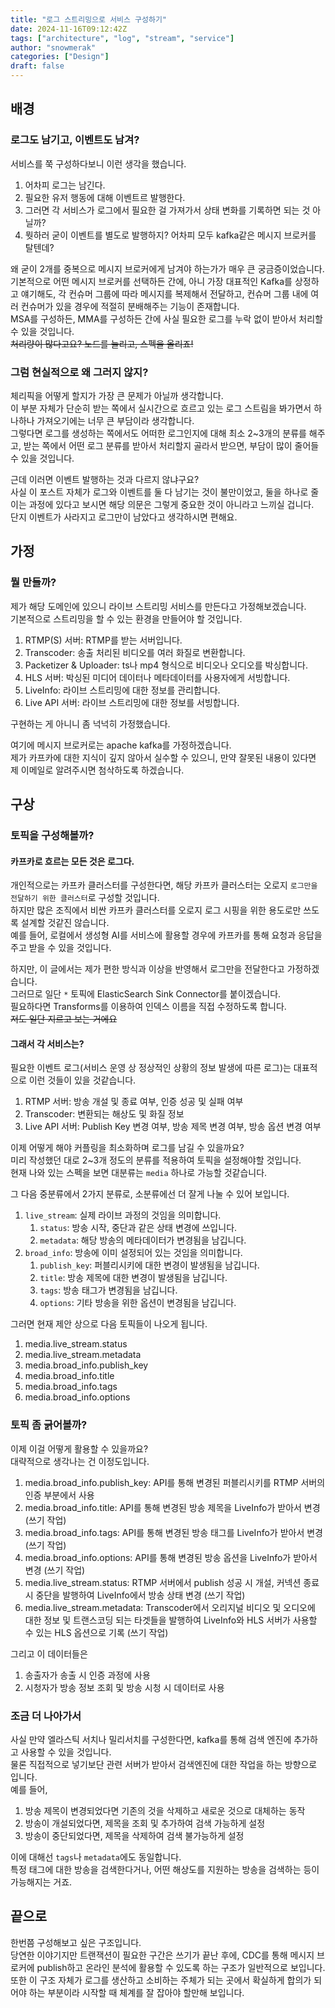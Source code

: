 ```yaml
---
title: "로그 스트리밍으로 서비스 구성하기"
date: 2024-11-16T09:12:42Z
tags: ["architecture", "log", "stream", "service"]
author: "snowmerak"
categories: ["Design"]
draft: false
---
```


## 배경

### 로그도 남기고, 이벤트도 남겨?

서비스를 쭉 구성하다보니 이런 생각을 했습니다.

1. 어차피 로그는 남긴다.
2. 필요한 유저 행동에 대해 이벤트르 발행한다.
3. 그러면 각 서비스가 로그에서 필요한 걸 가져가서 상태 변화를 기록하면 되는 것 아닐까?
4. 뭣하러 굳이 이벤트를 별도로 발행하지? 어차피 모두 kafka같은 메시지 브로커를 탈텐데?

왜 굳이 2개를 중복으로 메시지 브로커에게 남겨야 하는가가 매우 큰 궁금증이었습니다.  
기본적으로 어떤 메시지 브로커를 선택하든 간에, 아니 가장 대표적인 Kafka를 상정하고 얘기해도, 각 컨슈머 그룹에 따라 메시지를 복제해서 전달하고, 컨슈머 그룹 내에 여러 컨슈머가 있을 경우에 적절히 분배해주는 기능이 존재합니다.  
MSA를 구성하든, MMA를 구성하든 간에 사실 필요한 로그를 누락 없이 받아서 처리할 수 있을 것입니다.  
~~처리량이 많다고요? 노드를 늘리고, 스펙을 올리죠!~~

### 그럼 현실적으로 왜 그러지 않지?

체리픽을 어떻게 할지가 가장 큰 문제가 아닐까 생각합니다.  
이 부분 자체가 단순히 받는 쪽에서 실시간으로 흐르고 있는 로그 스트림을 봐가면서 하나하나 가져오기에는 너무 큰 부담이라 생각합니다.  
그렇다면 로그를 생성하는 쪽에서도 어떠한 로그인지에 대해 최소 2~3개의 분류를 해주고, 받는 쪽에서 어떤 로그 분류를 받아서 처리할지 골라서 받으면, 부담이 많이 줄어들 수 있을 것입니다.

근데 이러면 이벤트 발행하는 것과 다르지 않냐구요?  
사실 이 포스트 자체가 로그와 이벤트를 둘 다 남기는 것이 불만이었고, 둘을 하나로 줄이는 과정에 있다고 보시면 해당 의문은 그렇게 중요한 것이 아니라고 느끼실 겁니다.  
단지 이벤트가 사라지고 로그만이 남았다고 생각하시면 편해요.

## 가정

### 뭘 만들까?

제가 해당 도메인에 있으니 라이브 스트리밍 서비스를 만든다고 가정해보겠습니다.  
기본적으로 스트리밍을 할 수 있는 환경을 만들어야 할 것입니다.

1. RTMP(S) 서버: RTMP를 받는 서버입니다.
2. Transcoder: 송출 처리된 비디오를 여러 화질로 변환합니다.
3. Packetizer & Uploader: ts나 mp4 형식으로 비디오나 오디오를 박싱합니다.
4. HLS 서버: 박싱된 미디어 데이터나 메타데이터를 사용자에게 서빙합니다.
5. LiveInfo: 라이브 스트리밍에 대한 정보를 관리합니다.
6. Live API 서버: 라이브 스트리밍에 대한 정보를 서빙합니다.

구현하는 게 아니니 좀 넉넉히 가정했습니다.

여기에 메시지 브로커로는 apache kafka를 가정하겠습니다.  
제가 카프카에 대한 지식이 깊지 않아서 실수할 수 있으니, 만약 잘못된 내용이 있다면 제 이메일로 알려주시면 첨삭하도록 하겠습니다.

## 구상

### 토픽을 구성해볼까?

#### 카프카로 흐르는 모든 것은 로그다.

개인적으로는 카프카 클러스터를 구성한다면, 해당 카프카 클러스터는 오로지 `로그만을 전달하기 위한 클러스터`로 구성할 것입니다.  
하지만 많은 조직에서 비싼 카프카 클러스터를 오로지 로그 시핑을 위한 용도로만 쓰도록 설계할 것같진 않습니다.  
예를 들어, 로컬에서 생성형 AI를 서비스에 활용할 경우에 카프카를 통해 요청과 응답을 주고 받을 수 있을 것입니다.

하지만, 이 글에서는 제가 편한 방식과 이상을 반영해서 로그만을 전달한다고 가정하겠습니다.  
그러므로 일단 `*` 토픽에 ElasticSearch Sink Connector를 붙이겠습니다.  
필요하다면 Transforms를 이용하여 인덱스 이름을 직접 수정하도록 합니다.  
~~저도 일단 지르고 보는 거에요~~

#### 그래서 각 서비스는?

필요한 이벤트 로그(서비스 운영 상 정상적인 상황의 정보 발생에 따른 로그)는 대표적으로 이런 것들이 있을 것같습니다.

1. RTMP 서버: 방송 개설 및 종료 여부, 인증 성공 및 실패 여부
2. Transcoder: 변환되는 해상도 및 화질 정보
3. Live API 서버: Publish Key 변경 여부, 방송 제목 변경 여부, 방송 옵션 변경 여부

이제 어떻게 해야 커플링을 최소화하며 로그를 남길 수 있을까요?  
미리 작성했던 대로 2~3개 정도의 분류를 적용하여 토픽을 설정해야할 것입니다.  
현재 나와 있는 스펙을 보면 대분류는 `media` 하나로 가능할 것같습니다.

그 다음 중분류에서 2가지 분류로, 소분류에선 더 잘게 나눌 수 있어 보입니다.

1. `live_stream`: 실제 라이브 과정의 것임을 의미합니다.
    1. `status`: 방송 시작, 중단과 같은 상태 변경에 쓰입니다.
    2. `metadata`: 해당 방송의 메타데이터가 변경됨을 남깁니다.
2. `broad_info`: 방송에 이미 설정되어 있는 것임을 의미합니다.
    1. `publish_key`: 퍼블리시키에 대한 변경이 발생됨을 남깁니다.
    2. `title`: 방송 제목에 대한 변경이 발생됨을 남깁니다.
    3. `tags`: 방송 태그가 변경됨을 남깁니다.
    4. `options`: 기타 방송을 위한 옵션이 변경됨을 남깁니다.


그러면 현재 제안 상으로 다음 토픽들이 나오게 됩니다.

1. media.live_stream.status
2. media.live_stream.metadata
3. media.broad_info.publish_key
4. media.broad_info.title
5. media.broad_info.tags
7. media.broad_info.options

### 토픽 좀 긁어볼까?

이제 이걸 어떻게 활용할 수 있을까요?  
대략적으로 생각나는 건 이정도입니다.

1. media.broad_info.publish_key: API를 통해 변경된 퍼블리시키를 RTMP 서버의 인증 부분에서 사용
2. media.broad_info.title: API를 통해 변경된 방송 제목을 LiveInfo가 받아서 변경 (쓰기 작업)
3. media.broad_info.tags: API를 통해 변경된 방송 태그를 LiveInfo가 받아서 변경 (쓰기 작업)
4. media.broad_info.options: API를 통해 변경된 방송 옵션을 LiveInfo가 받아서 변경 (쓰기 작업)
5. media.live_stream.status: RTMP 서버에서 publish 성공 시 개설, 커넥션 종료 시 중단을 발행하여 LiveInfo에서 방송 상태 변경 (쓰기 작업)
6. media.live_stream.metadata: Transcoder에서 오리지널 비디오 및 오디오에 대한 정보 및 트랜스코딩 되는 타겟들을 발행하여 LiveInfo와 HLS 서버가 사용할 수 있는 HLS 옵션으로 기록 (쓰기 작업)

그리고 이 데이터들은

1. 송출자가 송출 시 인증 과정에 사용
2. 시청자가 방송 정보 조회 및 방송 시청 시 데이터로 사용

### 조금 더 나아가서

사실 만약 엘라스틱 서치나 밀리서치를 구성한다면, kafka를 통해 검색 엔진에 추가하고 사용할 수 있을 것입니다.  
물론 직접적으로 넣기보단 관련 서버가 받아서 검색엔진에 대한 작업을 하는 방향으로 입니다.  
예를 들어,

1. 방송 제목이 변경되었다면 기존의 것을 삭제하고 새로운 것으로 대체하는 동작
2. 방송이 개설되었다면, 제목을 조회 및 추가하여 검색 가능하게 설정
3. 방송이 중단되었다면, 제목을 삭제하여 검색 불가능하게 설정

이에 대해선 `tags`나 `metadata`에도 동일합니다.  
특정 태그에 대한 방송을 검색한다거나, 어떤 해상도를 지원하는 방송을 검색하는 등이 가능해지는 거죠.

## 끝으로

한번쯤 구성해보고 싶은 구조입니다.  
당연한 이야기지만 트랜잭션이 필요한 구간은 쓰기가 끝난 후에, CDC를 통해 메시지 브로커에 publish하고 온라인 분석에 활용할 수 있도록 하는 구조가 일반적으로 보입니다.  
또한 이 구조 자체가 로그를 생산하고 소비하는 주체가 되는 곳에서 확실하게 합의가 되어야 하는 부분이라 시작할 때 체계를 잘 잡아야 할만해 보입니다.
